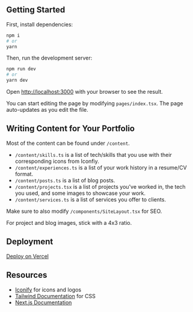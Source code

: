 ## Getting Started

First, install dependencies:
```bash
npm i
# or
yarn
```

Then, run the development server:

```bash
npm run dev
# or
yarn dev
```

Open [http://localhost:3000](http://localhost:3000) with your browser to see the result.

You can start editing the page by modifying `pages/index.tsx`. The page auto-updates as you edit the file.

## Writing Content for Your Portfolio

Most of the content can be found under `/content`.
- `/content/skills.ts` is a list of tech/skills that you use with their corresponding icons from Iconfiy.
- `/content/experiences.ts` is a list of your work history in a resume/CV format.
- `/content/posts.ts` is a list of blog posts.
- `/content/projects.tsx` is a list of projects you've worked in, the tech you used, and some images to showcase your work.
- `/content/services.ts` is a list of services you offer to clients.

Make sure to also modify `/components/SiteLayout.tsx` for SEO.

For project and blog images, stick with a 4x3 ratio.

## Deployment
[Deploy on Vercel](https://vercel.com/guides/deploying-nextjs-with-vercel)

## Resources

- [Iconify](https://iconify.design/) for icons and logos
- [Tailwind Documentation](https://tailwindcss.com/) for CSS
- [Next.js Documentation](https://nextjs.org/docs)
